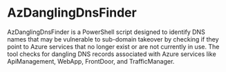 # AzDanglingDnsFinder
AzDanglingDnsFinder is a PowerShell script designed to identify DNS names that may be vulnerable to sub-domain takeover by checking if they point to Azure services that no longer exist or are not currently in use. The tool checks for dangling DNS records associated with Azure services like ApiManagement, WebApp, FrontDoor, and TrafficManager.
